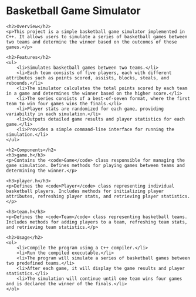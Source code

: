<!DOCTYPE html>
<html lang="en">
<head>
    <meta charset="UTF-8">
    <meta name="viewport" content="width=device-width, initial-scale=1.0">
    <title>Basketball Game Simulator</title>
</head>
<body>
    <h1>Basketball Game Simulator</h1>

    <h2>Overview</h2>
    <p>This project is a simple basketball game simulator implemented in C++. It allows users to simulate a series of basketball games between two teams and determine the winner based on the outcomes of those games.</p>

    <h2>Features</h2>
    <ul>
        <li>Simulates basketball games between two teams.</li>
        <li>Each team consists of five players, each with different attributes such as points scored, assists, blocks, steals, and rebounds.</li>
        <li>The simulator calculates the total points scored by each team in a game and determines the winner based on the higher score.</li>
        <li>The series consists of a best-of-seven format, where the first team to win four games wins the finals.</li>
        <li>Player stats are randomized for each game, providing variability in each simulation.</li>
        <li>Outputs detailed game results and player statistics for each game.</li>
        <li>Provides a simple command-line interface for running the simulation.</li>
    </ul>

    <h2>Components</h2>
    <h3>game.h</h3>
    <p>Contains the <code>Game</code> class responsible for managing the game simulation. Defines methods for playing games between teams and determining the winner.</p>

    <h3>player.h</h3>
    <p>Defines the <code>Player</code> class representing individual basketball players. Includes methods for initializing player attributes, refreshing player stats, and retrieving player statistics.</p>

    <h3>team.h</h3>
    <p>Defines the <code>Team</code> class representing basketball teams. Includes methods for adding players to a team, refreshing team stats, and retrieving team statistics.</p>

    <h2>Usage</h2>
    <ol>
        <li>Compile the program using a C++ compiler.</li>
        <li>Run the compiled executable.</li>
        <li>The program will simulate a series of basketball games between two predefined teams.</li>
        <li>After each game, it will display the game results and player statistics.</li>
        <li>The simulation will continue until one team wins four games and is declared the winner of the finals.</li>
    </ol>

</body>
</html>
